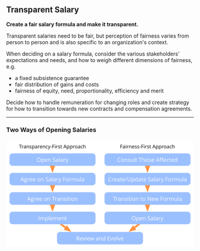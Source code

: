 ## Transparent Salary

**Create a fair salary formula and make it transparent.**

Transparent salaries need to be fair, but perception of fairness varies from person to person and is also specific to an organization's context.

When deciding on a salary formula, consider the various stakeholders' expectations and needs, and how to weigh different dimensions of fairness, e.g.

-   a fixed subsistence guarantee
-   fair distribution of gains and costs
-   fairness of equity, need, proportionality, efficiency and merit

Decide how to handle remuneration for changing roles and create strategy for how to transition towards new contracts and compensation agreements.

---

### Two Ways of Opening Salaries

![inline,fit](img/process/opening-salaries.png)
